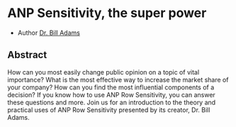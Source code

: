 # ANP Sensitivity, the super power
* Author [Dr. Bill Adams](https://bamath.org)

## Abstract
How can you most easily change public opinion on a topic of vital importance?
What is the most effective way to increase the market share of your company?
How can you find the most influential components of a decision? 
If you know how to use ANP Row Sensitivity, you can answer these questions and more.
Join us for an introduction to the theory and practical uses of ANP Row Sensitivity presented by
its creator, Dr. Bill Adams.
